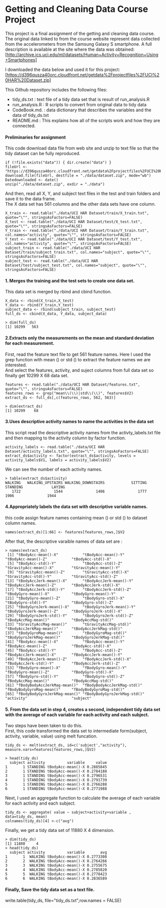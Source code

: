 # Getting and Cleaning Data Course Project

This project is a final assignment of the getting and cleaning data course.
The original data linked to from the course website represent data collected from the accelerometers from the Samsung Galaxy S smartphone. A full description is available at the site where the data was obtained:
[http://archive.ics.uci.edu/ml/datasets/Human+Activity+Recognition+Using+Smartphones]

I downloaded the data below and used it for this project:
[https://d396qusza40orc.cloudfront.net/getdata%2Fprojectfiles%2FUCI%20HAR%20Dataset.zip]

This Github repository includes the following files:
- tidy_ds.txt : text file of a tidy data set that is result of run_analysis.R
- run_analysis.R : R scripts to convert from original data to tidy data
- CodeBook.md. : data dictionary that describes the variables and the data of tidy_ds.txt
- README.md : This explains how all of the scripts work and how they are connected.

#### Preliminaries for assignment
This code download data file from web site and unzip to text file so that the tidy dataset can be fully reproduced.
```
if (!file.exists("data")) { dir.create("data") }
fileUrl <- "https://d396qusza40orc.cloudfront.net/getdata%2Fprojectfiles%2FUCI%20HAR%20Dataset.zip"
download.file(fileUrl, destfile = "./data/dataset.zip", mode="wb")
Datedownloaded <- date()
unzip("./data/dataset.zip", exdir = "./data")
```

And then, read all X, Y, and subject text files in the test and train folders and save it to the data frame.  
The X data set has 561 columns and the other data sets have one column.  
```
X_train <- read.table("./data/UCI HAR Dataset/train/X_train.txt", quote="\"", stringsAsFactors=FALSE)
X_test <- read.table("./data/UCI HAR Dataset/test/X_test.txt", quote="\"", stringsAsFactors=FALSE)
Y_train <- read.table("./data/UCI HAR Dataset/train/Y_train.txt", col.names="activity", quote="\"", stringsAsFactors=FALSE)
Y_test <- read.table("./data/UCI HAR Dataset/test/Y_test.txt", col.names="activity", quote="\"", stringsAsFactors=FALSE)
subject_train <- read.table("./data/UCI HAR Dataset/train/subject_train.txt", col.names="subject", quote="\"", stringsAsFactors=FALSE)
subject_test <- read.table("./data/UCI HAR Dataset/test/subject_test.txt", col.names="subject", quote="\"", stringsAsFactors=FALSE)
```

#### 1. Merges the training and the test sets to create one data set.
This data set is merged by rbind and cbind function.
```
X_data <- rbind(X_train,X_test)
Y_data <- rbind(Y_train,Y_test)
subject_data <- rbind(subject_train, subject_test)
full_ds <- cbind(X_data, Y_data, subject_data)
```
```
> dim(full_ds)
[1] 10299   563
```

#### 2.Extracts only the measurements on the mean and standard deviation for each measurement.
First, read the feature text file to get 561 feature names.
Here I used the grep function with mean () or std () to extract the feature names we are interested.   
And select the features, activity, and suject columns from full data set so finally get 10299 X 68 data set.
```
features <- read.table("./data/UCI HAR Dataset/features.txt", quote="\"", stringsAsFactors=FALSE)
features_rows <- grep("mean\\(\\)|std\\(\\)", features$V2)
extract_ds <- full_ds[,c(features_rows, 562, 563)]
```
```
> dim(extract_ds)
[1] 10299    68
```

#### 3.Uses descriptive activity names to name the activities in the data set
This script read the descriptive activity names from the activty_labels.txt file
 and then mapping to the activity column by factor function.
```
activity_labels <- read.table("./data/UCI HAR Dataset/activity_labels.txt", quote="\"", stringsAsFactors=FALSE)
extract_ds$activity <- factor(extract_ds$activity, levels = activity_labels$V1, labels = activity_labels$V2)
```
We can see the number of each activity names.
```
> table(extract_ds$activity)
WALKING   WALKING_UPSTAIRS WALKING_DOWNSTAIRS            SITTING           STANDING             LAYING
   1722               1544               1406               1777               1906               1944
```

#### 4.Appropriately labels the data set with descriptive variable names.
this code assign feature names containing mean () or std () to dataset column names.
```
names(extract_ds)[1:66] <- features[features_rows,]$V2
```
After that, the descriptive varaible names of data set are :
```
> names(extract_ds)
 [1] "tBodyAcc-mean()-X"           "tBodyAcc-mean()-Y"           "tBodyAcc-mean()-Z"           "tBodyAcc-std()-X"           
 [5] "tBodyAcc-std()-Y"            "tBodyAcc-std()-Z"            "tGravityAcc-mean()-X"        "tGravityAcc-mean()-Y"       
 [9] "tGravityAcc-mean()-Z"        "tGravityAcc-std()-X"         "tGravityAcc-std()-Y"         "tGravityAcc-std()-Z"        
[13] "tBodyAccJerk-mean()-X"       "tBodyAccJerk-mean()-Y"       "tBodyAccJerk-mean()-Z"       "tBodyAccJerk-std()-X"       
[17] "tBodyAccJerk-std()-Y"        "tBodyAccJerk-std()-Z"        "tBodyGyro-mean()-X"          "tBodyGyro-mean()-Y"         
[21] "tBodyGyro-mean()-Z"          "tBodyGyro-std()-X"           "tBodyGyro-std()-Y"           "tBodyGyro-std()-Z"          
[25] "tBodyGyroJerk-mean()-X"      "tBodyGyroJerk-mean()-Y"      "tBodyGyroJerk-mean()-Z"      "tBodyGyroJerk-std()-X"      
[29] "tBodyGyroJerk-std()-Y"       "tBodyGyroJerk-std()-Z"       "tBodyAccMag-mean()"          "tBodyAccMag-std()"          
[33] "tGravityAccMag-mean()"       "tGravityAccMag-std()"        "tBodyAccJerkMag-mean()"      "tBodyAccJerkMag-std()"      
[37] "tBodyGyroMag-mean()"         "tBodyGyroMag-std()"          "tBodyGyroJerkMag-mean()"     "tBodyGyroJerkMag-std()"     
[41] "fBodyAcc-mean()-X"           "fBodyAcc-mean()-Y"           "fBodyAcc-mean()-Z"           "fBodyAcc-std()-X"           
[45] "fBodyAcc-std()-Y"            "fBodyAcc-std()-Z"            "fBodyAccJerk-mean()-X"       "fBodyAccJerk-mean()-Y"      
[49] "fBodyAccJerk-mean()-Z"       "fBodyAccJerk-std()-X"        "fBodyAccJerk-std()-Y"        "fBodyAccJerk-std()-Z"       
[53] "fBodyGyro-mean()-X"          "fBodyGyro-mean()-Y"          "fBodyGyro-mean()-Z"          "fBodyGyro-std()-X"          
[57] "fBodyGyro-std()-Y"           "fBodyGyro-std()-Z"           "fBodyAccMag-mean()"          "fBodyAccMag-std()"          
[61] "fBodyBodyAccJerkMag-mean()"  "fBodyBodyAccJerkMag-std()"   "fBodyBodyGyroMag-mean()"     "fBodyBodyGyroMag-std()"     
[65] "fBodyBodyGyroJerkMag-mean()" "fBodyBodyGyroJerkMag-std()"  "activity"                    "subject"  
```

#### 5. From the data set in step 4, creates a second, independent tidy data set with the average of each variable for each activity and each subject.  
Two steps have been taken to do this.  
First, this code transformed the data set to intermediate form(subject, activity, variable, value) using melt funcation.
```
tidy_ds <- melt(extract_ds, id=c('subject',"activity"), measure.vars=features[features_rows,]$V2)
```
```
> head(tidy_ds)
  subject activity          variable     value
1       1 STANDING tBodyAcc-mean()-X 0.2885845
2       1 STANDING tBodyAcc-mean()-X 0.2784188
3       1 STANDING tBodyAcc-mean()-X 0.2796531
4       1 STANDING tBodyAcc-mean()-X 0.2791739
5       1 STANDING tBodyAcc-mean()-X 0.2766288
6       1 STANDING tBodyAcc-mean()-X 0.2771988
```
Next, I used an aggregate function to calculate the average of each variable for each activity and each subject.
```
tidy_ds <- aggregate( value ~ subject+activity+variable , data=tidy_ds, mean)
colnames(tidy_ds)[4] <-c("avg")
```
Finally, we get a tidy data set of 11880 X 4 dimension.
```
> dim(tidy_ds)
[1] 11880     4
> head(tidy_ds)
  subject activity          variable       avg
1       1  WALKING tBodyAcc-mean()-X 0.2773308
2       2  WALKING tBodyAcc-mean()-X 0.2764266
3       3  WALKING tBodyAcc-mean()-X 0.2755675
4       4  WALKING tBodyAcc-mean()-X 0.2785820
5       5  WALKING tBodyAcc-mean()-X 0.2778423
6       6  WALKING tBodyAcc-mean()-X 0.2836589
```
#### Finally, Save the tidy data set as a text file.
write.table(tidy_ds, file="tidy_ds.txt",row.names = FALSE)

